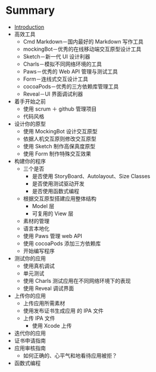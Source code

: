 # Summary

* [Introduction](README.md)
* 高效工具
   * Cmd Markdown－国内最好的 Markdown 写作工具
   * mockingBot－优秀的在线移动端交互原型设计工具
   * Sketch－新一代 UI 设计利器
   * Charls－模拟不同网络环境的工具
   * Paws－优秀的 Web API 管理与测试工具
   * Form－连线式交互设计工具
   * cocoaPods－优秀的三方依赖库管理工具
   * Reveal－UI 界面调试利器
* 着手开始之前
   * 使用 scrum ＋ github 管理项目
   * 代码风格
* 设计你的原型
   * 使用 MockingBot 设计交互原型
   * 依据人机交互原则修改交互原型
   * 使用 Sketch 制作高保真度原型
   * 使用 Form 制作特殊交互效果
* 构建你的程序
   * 三个是否
       * 是否使用 StoryBoard、Autolayout、Size Classes
       * 是否使用测试驱动开发
       * 是否使用函数式编程
   * 根据交互原型搭建应用整体结构
       * Model 层
       * 可复用的 View 层
   * 素材的管理
   * 语言本地化
   * 使用 Paws 管理 web API 
   * 使用 cocoaPods 添加三方依赖库
   * 开始编写程序
* 测试你的应用
   * 使用真机调试
   * 单元测试
   * 使用 Charls 测试应用在不同网络环境下的表现 
   * 使用 Reveal 调试界面
* 上传你的应用
   * 上传应用所需素材
   * 使用发布证书生成应用 的 IPA 文件
   * 上传 IPA 文件
       * 使用 Xcode 上传
* 迭代你的应用
* 证书申请指南
* 应用审核指南
   * 如何正确的、心平气和地看待应用被拒？
* 函数式编程

